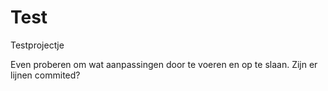 # Test
Testprojectje

Even proberen om wat aanpassingen door te voeren en op te slaan.
Zijn er lijnen commited?
